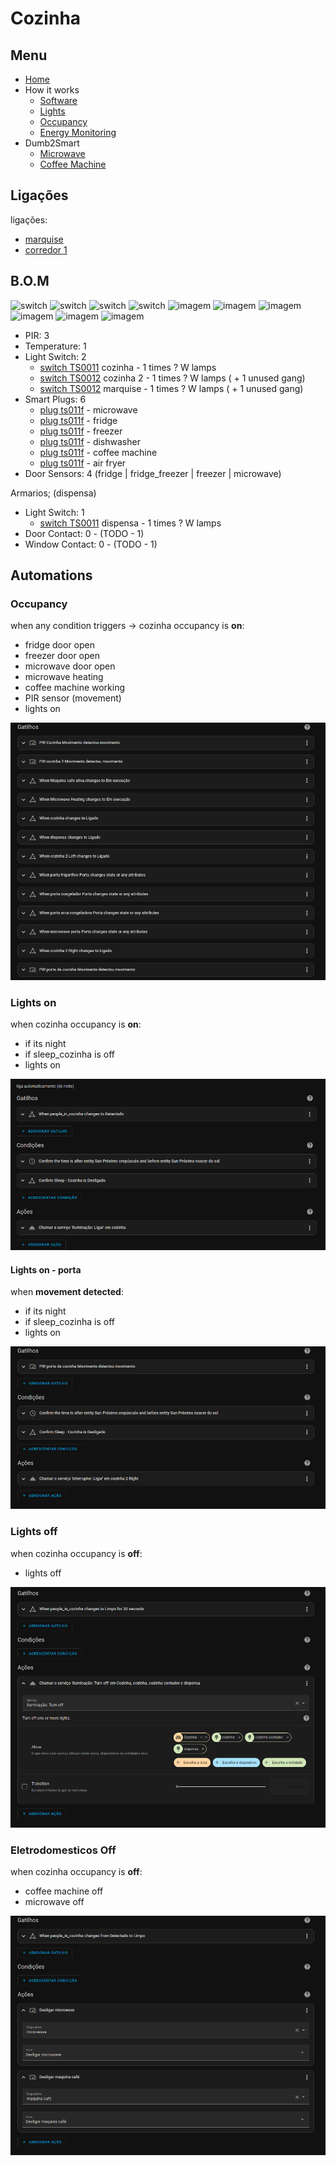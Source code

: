 # Cozinha

## Menu

- [Home](./readme.md)
- How it works
  - [Software](./how/software.md)
  - [Lights](./how/lights.md)
  - [Occupancy](./how/occupancy.md)
  - [Energy Monitoring](./how/energy.md)
- Dumb2Smart
  - [Microwave](./dumb2smart/microwave.md)
  - [Coffee Machine](./dumb2smart/coffee_machine.md)

## Ligações

ligações:
- [marquise](./marquise.md)
- [corredor 1](./corredores.md)


## B.O.M

![switch](https://www.zigbee2mqtt.io/images/devices/TS0011_switch_module.jpg) 
![switch](https://www.zigbee2mqtt.io/images/devices/TS0012_switch_module.jpg) 
![switch](https://www.zigbee2mqtt.io/images/devices/TS0011_switch_module.jpg) 
![switch](https://www.zigbee2mqtt.io/images/devices/TS0012_switch_module.jpg) 
![imagem](https://www.zigbee2mqtt.io/images/devices/TS011F_plug_1.jpg)
![imagem](https://www.zigbee2mqtt.io/images/devices/TS011F_plug_1.jpg)
![imagem](https://www.zigbee2mqtt.io/images/devices/TS011F_plug_1.jpg)
![imagem](https://www.zigbee2mqtt.io/images/devices/TS011F_plug_1.jpg)
![imagem](https://www.zigbee2mqtt.io/images/devices/TS011F_plug_1.jpg)
![imagem](https://www.zigbee2mqtt.io/images/devices/TS011F_plug_1.jpg)

- PIR: 3
- Temperature: 1
- Light Switch: 2
  - [switch TS0011](https://www.zigbee2mqtt.io/devices/TS0011_switch_module.html#tuya-ts0011_switch_module) cozinha - 1 times ? W lamps
  - [switch TS0012](https://www.zigbee2mqtt.io/devices/TS0012_switch_module.html#tuya-ts0012_switch_module) cozinha 2 - 1 times ? W lamps   ( + 1 unused gang)
  - [switch TS0012](https://www.zigbee2mqtt.io/devices/TS0012_switch_module.html#tuya-ts0012_switch_module) marquise - 1 times ? W lamps   ( + 1 unused gang)
- Smart Plugs: 6 
  - [plug ts011f](https://www.zigbee2mqtt.io/devices/TS011F_plug_1.html#tuya-ts011f_plug_1) - microwave
  - [plug ts011f](https://www.zigbee2mqtt.io/devices/TS011F_plug_1.html#tuya-ts011f_plug_1) - fridge
  - [plug ts011f](https://www.zigbee2mqtt.io/devices/TS011F_plug_1.html#tuya-ts011f_plug_1) - freezer
  - [plug ts011f](https://www.zigbee2mqtt.io/devices/TS011F_plug_1.html#tuya-ts011f_plug_1) - dishwasher
  - [plug ts011f](https://www.zigbee2mqtt.io/devices/TS011F_plug_1.html#tuya-ts011f_plug_1) - coffee machine
  - [plug ts011f](https://www.zigbee2mqtt.io/devices/TS011F_plug_1.html#tuya-ts011f_plug_1) - air fryer
- Door Sensors: 4 (fridge | fridge_freezer | freezer | microwave)

Armarios; (dispensa)
  - Light Switch: 1  
    - [switch TS0011](https://www.zigbee2mqtt.io/devices/TS0011_switch_module.html#tuya-ts0011_switch_module) dispensa - 1 times ? W lamps
  - Door Contact: 0 - (TODO - 1)
  - Window Contact: 0 - (TODO - 1)


## Automations

### Occupancy

when any condition triggers -> cozinha occupancy is **on**:
- fridge door open
- freezer door open
- microwave door open
- microwave heating
- coffee machine working
- PIR sensor (movement)
- lights on


![img_5.png](img_5.png)


### Lights on

when cozinha occupancy is **on**:
- if its night
- if sleep_cozinha is off
- lights on

![img_2.png](img_2.png)

#### Lights on - porta

when **movement detected**:
- if its night
- if sleep_cozinha is off
- lights on

![img_7.png](img_7.png)

### Lights off

when cozinha occupancy is **off**:
- lights off

![img_3.png](img_3.png)


### Eletrodomesticos Off

when cozinha occupancy is **off**:
- coffee machine off
- microwave off

![img_4.png](img_4.png)
